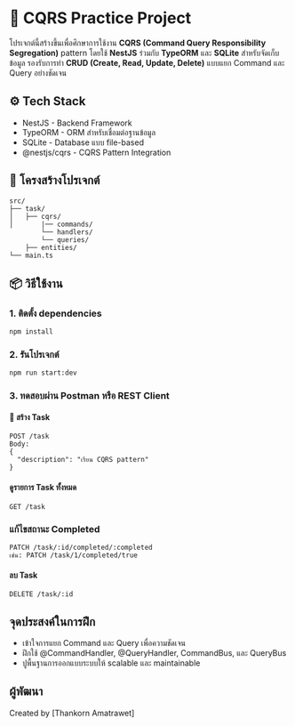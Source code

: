 # 🧠 CQRS Practice Project

โปรเจกต์นี้สร้างขึ้นเพื่อศึกษาการใช้งาน **CQRS (Command Query Responsibility Segregation)** pattern โดยใช้ **NestJS** ร่วมกับ **TypeORM** และ **SQLite** สำหรับจัดเก็บข้อมูล รองรับการทำ **CRUD (Create, Read, Update, Delete)** แบบแยก Command และ Query อย่างชัดเจน

## ⚙️ Tech Stack

- NestJS - Backend Framework  
- TypeORM - ORM สำหรับเชื่อมต่อฐานข้อมูล  
- SQLite - Database แบบ file-based  
- @nestjs/cqrs - CQRS Pattern Integration  

## 📁 โครงสร้างโปรเจกต์

```
src/
├── task/
│   ├── cqrs/
│       |── commands/
        └── handlers/
        └── queries/
    ├── entities/
└── main.ts
```

## 📦 วิธีใช้งาน

### 1. ติดตั้ง dependencies
```bash
npm install
```

### 2. รันโปรเจกต์
```bash
npm run start:dev
```

### 3. ทดสอบผ่าน Postman หรือ REST Client

#### 📝 สร้าง Task
```
POST /task
Body:
{
  "description": "เรียน CQRS pattern"
}
```

####  ดูรายการ Task ทั้งหมด
```
GET /task
```

### แก้ไขสถานะ Completed
```
PATCH /task/:id/completed/:completed
เช่น: PATCH /task/1/completed/true
```

####  ลบ Task
```
DELETE /task/:id
```

## จุดประสงค์ในการฝึก

- เข้าใจการแยก Command และ Query เพื่อความชัดเจน  
- ฝึกใช้ @CommandHandler, @QueryHandler, CommandBus, และ QueryBus  
- ปูพื้นฐานการออกแบบระบบให้ scalable และ maintainable  



##  ผู้พัฒนา
Created by [Thankorn Amatrawet]  

